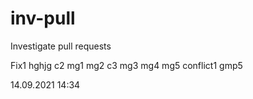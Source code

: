 # inv-pull

Investigate pull requests

Fix1
hghjg
c2
mg1
mg2
c3
mg3
mg4
mg5
conflict1
gmp5

14.09.2021 14:34
